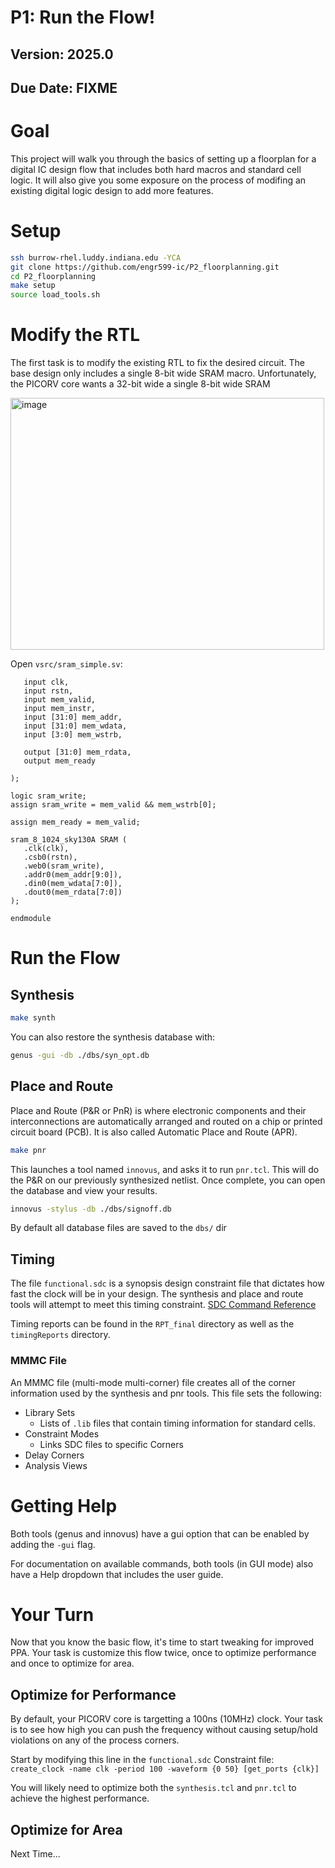 # P1: Run the Flow!

Version: 2025.0
---

## Due Date:  FIXME



# Goal

This project will walk you through the basics of setting up a floorplan for a digital IC design flow that includes both hard macros and standard cell logic.  It will also give you some exposure on the process of modifing an existing digital logic design to add more features. 

# Setup

```bash
ssh burrow-rhel.luddy.indiana.edu -YCA
git clone https://github.com/engr599-ic/P2_floorplanning.git
cd P2_floorplanning
make setup
source load_tools.sh
```

# Modify the RTL

The first task is to modify the existing RTL to fix the desired circuit.  The base design only includes a single 8-bit wide SRAM macro.  Unfortunately, the PICORV core wants a 32-bit wide a single 8-bit wide SRAM

<img width="502" height="403" alt="image" src="https://github.com/user-attachments/assets/174d7f5c-93eb-434e-888b-964b68c646c1" />


Open `vsrc/sram_simple.sv`: 
```module sram_simple(
   input clk,
   input rstn,
   input mem_valid,
   input mem_instr,
   input [31:0] mem_addr,
   input [31:0] mem_wdata,
   input [3:0] mem_wstrb,

   output [31:0] mem_rdata,
   output mem_ready

);

logic sram_write;
assign sram_write = mem_valid && mem_wstrb[0];

assign mem_ready = mem_valid;

sram_8_1024_sky130A SRAM (
   .clk(clk),
   .csb0(rstn),
   .web0(sram_write),
   .addr0(mem_addr[9:0]),
   .din0(mem_wdata[7:0]),
   .dout0(mem_rdata[7:0])
);

endmodule
```
# Run the Flow
## Synthesis

```bash
make synth
```

You can also restore the synthesis database with:
```bash
genus -gui -db ./dbs/syn_opt.db
```

## Place and Route

Place and Route (P&R or PnR) is where electronic components and their interconnections are automatically arranged and routed on a chip or printed circuit board (PCB).  It is also called Automatic Place and Route (APR).  

```bash
make pnr
```

This launches a tool named `innovus`, and asks it to run `pnr.tcl`.  This will do the P&R on our previously synthesized netlist.  Once complete, you can open the database and view your results.  

```bash
innovus -stylus -db ./dbs/signoff.db
```

By default all database files are saved to the `dbs/` dir

## Timing

The file `functional.sdc` is a synopsis design constraint file that dictates how fast the clock will be in your design.
The synthesis and place and route tools will attempt to meet this timing constraint.
[SDC Command Reference](https://iccircle.com/static/upload/img20240131000211.pdf)

Timing reports can be found in the `RPT_final` directory as well as the `timingReports` directory.

### MMMC File

An MMMC file (multi-mode multi-corner) file creates all of the corner information used by the synthesis and pnr tools. 
This file sets the following:
  - Library Sets
    - Lists of `.lib` files that contain timing information for standard cells.
  - Constraint Modes
    - Links SDC files to specific Corners
  - Delay Corners
  - Analysis Views

# Getting Help

Both tools (genus and innovus) have a gui option that can be enabled by adding the `-gui` flag.  

For documentation on available commands, both tools (in GUI mode) also have a Help dropdown that includes the user guide.  

# Your Turn

Now that you know the basic flow, it's time to start tweaking for improved PPA.  Your task is customize this flow twice, once to optimize performance and once to optimize for area.  

## Optimize for Performance

By default, your PICORV core is targetting a 100ns (10MHz) clock.  Your task is to see how high you can push the frequency without causing setup/hold violations on any of the process corners.  

Start by modifying this line in the `functional.sdc` Constraint file: 
`create_clock -name clk -period 100 -waveform {0 50} [get_ports {clk}]`

You will likely need to optimize both the `synthesis.tcl` and `pnr.tcl` to achieve the highest performance. 

## Optimize for Area

Next Time...

